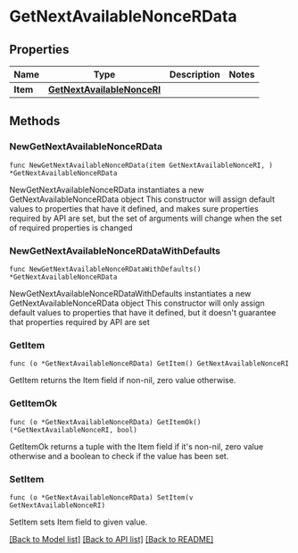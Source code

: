 # GetNextAvailableNonceRData

## Properties

Name | Type | Description | Notes
------------ | ------------- | ------------- | -------------
**Item** | [**GetNextAvailableNonceRI**](GetNextAvailableNonceRI.md) |  | 

## Methods

### NewGetNextAvailableNonceRData

`func NewGetNextAvailableNonceRData(item GetNextAvailableNonceRI, ) *GetNextAvailableNonceRData`

NewGetNextAvailableNonceRData instantiates a new GetNextAvailableNonceRData object
This constructor will assign default values to properties that have it defined,
and makes sure properties required by API are set, but the set of arguments
will change when the set of required properties is changed

### NewGetNextAvailableNonceRDataWithDefaults

`func NewGetNextAvailableNonceRDataWithDefaults() *GetNextAvailableNonceRData`

NewGetNextAvailableNonceRDataWithDefaults instantiates a new GetNextAvailableNonceRData object
This constructor will only assign default values to properties that have it defined,
but it doesn't guarantee that properties required by API are set

### GetItem

`func (o *GetNextAvailableNonceRData) GetItem() GetNextAvailableNonceRI`

GetItem returns the Item field if non-nil, zero value otherwise.

### GetItemOk

`func (o *GetNextAvailableNonceRData) GetItemOk() (*GetNextAvailableNonceRI, bool)`

GetItemOk returns a tuple with the Item field if it's non-nil, zero value otherwise
and a boolean to check if the value has been set.

### SetItem

`func (o *GetNextAvailableNonceRData) SetItem(v GetNextAvailableNonceRI)`

SetItem sets Item field to given value.



[[Back to Model list]](../README.md#documentation-for-models) [[Back to API list]](../README.md#documentation-for-api-endpoints) [[Back to README]](../README.md)


